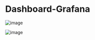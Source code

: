 # Dashboard-Grafana

![image](https://user-images.githubusercontent.com/94009104/232065377-06c2662f-8ee5-4bb2-9dc8-4078a60ee449.png)

![image](https://user-images.githubusercontent.com/94009104/232065929-7b3e0fc4-646e-41f5-8770-3c36fa940cee.png)
